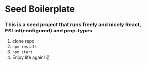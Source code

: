 # Seed Boilerplate 

### This is a seed project that runs freely and nicely  **React**, **ESLint(configured)** and **prop-types**.


1. clone repo.
2. `npm install`
3. `npm start`
4. Enjoy life again! :v:

